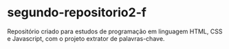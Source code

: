 # segundo-repositorio2-f
Repositório criado para estudos de programação em linguagem HTML, CSS e Javascript, com o projeto extrator de palavras-chave.
